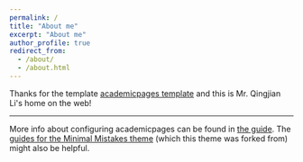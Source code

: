```yaml
---
permalink: /
title: "About me"
excerpt: "About me"
author_profile: true
redirect_from: 
  - /about/
  - /about.html
---
```

Thanks for the template [academicpages template](https://github.com/academicpages/academicpages.github.io) and this is Mr. Qingjian Li's home on the web!


------
More info about configuring academicpages can be found in [the guide](https://academicpages.github.io/markdown/). The [guides for the Minimal Mistakes theme](https://mmistakes.github.io/minimal-mistakes/docs/configuration/) (which this theme was forked from) might also be helpful.
